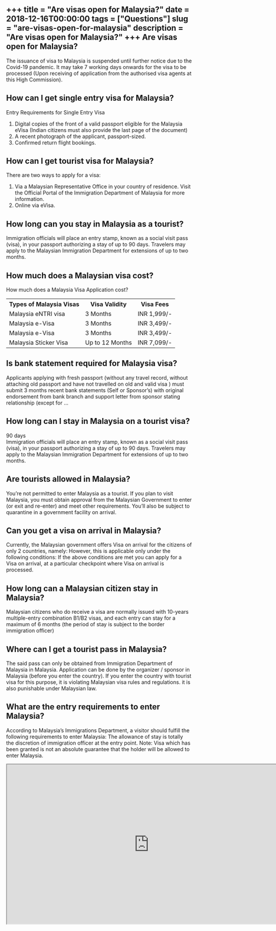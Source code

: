 +++
title = "Are visas open for Malaysia?"
date = 2018-12-16T00:00:00
tags = ["Questions"]
slug = "are-visas-open-for-malaysia"
description = "Are visas open for Malaysia?"
+++
Are visas open for Malaysia?
----------------------------

The issuance of visa to Malaysia is suspended until further notice due to the Covid-19 pandemic. It may take 7 working days onwards for the visa to be processed (Upon receiving of application from the authorised visa agents at this High Commission).

How can I get single entry visa for Malaysia?
---------------------------------------------

Entry Requirements for Single Entry Visa

1. Digital copies of the front of a valid passport eligible for the Malaysia eVisa (Indian citizens must also provide the last page of the document)
2. A recent photograph of the applicant, passport-sized.
3. Confirmed return flight bookings.

How can I get tourist visa for Malaysia?
----------------------------------------

There are two ways to apply for a visa:

1. Via a Malaysian Representative Office in your country of residence. Visit the Official Portal of the Immigration Department of Malaysia for more information.
2. Online via eVisa.

How long can you stay in Malaysia as a tourist?
-----------------------------------------------

Immigration officials will place an entry stamp, known as a social visit pass (visa), in your passport authorizing a stay of up to 90 days. Travelers may apply to the Malaysian Immigration Department for extensions of up to two months.

How much does a Malaysian visa cost?
------------------------------------

How much does a Malaysia Visa Application cost?

<table><tr><th>Types of Malaysia Visas</th><th>Visa Validity</th><th>Visa Fees</th></tr><tr><td>Malaysia eNTRI visa</td><td>3 Months</td><td>INR 1,999/-</td></tr><tr><td>Malaysia e-Visa</td><td>3 Months</td><td>INR 3,499/-</td></tr><tr><td>Malaysia e-Visa</td><td>3 Months</td><td>INR 3,499/-</td></tr><tr><td>Malaysia Sticker Visa</td><td>Up to 12 Months</td><td>INR 7,099/-</td></tr></table>

Is bank statement required for Malaysia visa?
---------------------------------------------

Applicants applying with fresh passport (without any travel record, without attaching old passport and have not travelled on old and valid visa ) must submit 3 months recent bank statements (Self or Sponsor’s) with original endorsement from bank branch and support letter from sponsor stating relationship (except for …

How long can I stay in Malaysia on a tourist visa?
--------------------------------------------------

90 days  
Immigration officials will place an entry stamp, known as a social visit pass (visa), in your passport authorizing a stay of up to 90 days. Travelers may apply to the Malaysian Immigration Department for extensions of up to two months.

Are tourists allowed in Malaysia?
---------------------------------

You’re not permitted to enter Malaysia as a tourist. If you plan to visit Malaysia, you must obtain approval from the Malaysian Government to enter (or exit and re-enter) and meet other requirements. You’ll also be subject to quarantine in a government facility on arrival.

Can you get a visa on arrival in Malaysia?
------------------------------------------

Currently, the Malaysian government offers Visa on arrival for the citizens of only 2 countries, namely: However, this is applicable only under the following conditions: If the above conditions are met you can apply for a Visa on arrival, at a particular checkpoint where Visa on arrival is processed.

How long can a Malaysian citizen stay in Malaysia?
--------------------------------------------------

Malaysian citizens who do receive a visa are normally issued with 10-years multiple-entry combination B1/B2 visas, and each entry can stay for a maximum of 6 months (the period of stay is subject to the border immigration officer)

Where can I get a tourist pass in Malaysia?
-------------------------------------------

The said pass can only be obtained from Immigration Department of Malaysia in Malaysia. Application can be done by the organizer / sponsor in Malaysia (before you enter the country). If you enter the country with tourist visa for this purpose, it is violating Malaysian visa rules and regulations. it is also punishable under Malaysian law.

What are the entry requirements to enter Malaysia?
--------------------------------------------------

According to Malaysia’s Immigrations Department, a visitor should fulfill the following requirements to enter Malaysia: The allowance of stay is totally the discretion of immigration officer at the entry point. Note: Visa which has been granted is not an absolute guarantee that the holder will be allowed to enter Malaysia.

<iframe allow="accelerometer; autoplay; clipboard-write; encrypted-media; gyroscope; picture-in-picture" allowfullscreen="" class="__youtube_prefs__  epyt-is-override  no-lazyload" data-no-lazy="1" data-origheight="433" data-origwidth="770" data-skipgform_ajax_framebjll="" height="433" id="_ytid_84242" loading="lazy" src="https://www.youtube.com/embed/rEVsCAMC3ZY?enablejsapi=1&autoplay=0&cc_load_policy=0&cc_lang_pref=&iv_load_policy=1&loop=0&modestbranding=0&rel=1&fs=1&playsinline=0&autohide=2&theme=dark&color=red&controls=1&" title="YouTube player" width="770"></iframe>